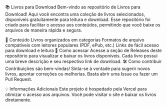 📚 Livros para Download
Bem-vindo ao repositório de Livros para Download! Aqui você encontra uma coleção de livros selecionados, disponíveis gratuitamente para leitura e download. Esse repositório foi criado para facilitar o acesso aos conteúdos, permitindo que você baixe os arquivos de maneira rápida e segura.

📂 Conteúdo
Livros organizados em categorias
Formatos de arquivo compatíveis com leitores populares (PDF, ePub, etc.)
Links de fácil acesso para download e leitura
🚀 Como acessar
Acesse a seção de Releases deste repositório para visualizar e baixar os livros disponíveis.
Cada livro possui uma breve descrição e seu respectivo link de download.
🛠 Como contribuir
Contribuições são bem-vindas! Sinta-se à vontade para sugerir novos livros, apontar correções ou melhorias. Basta abrir uma Issue ou fazer um Pull Request.

💡 Informações Adicionais
Este projeto é hospedado pela Vercel para otimizar o acesso aos arquivos. Você pode visitar o site e baixar os livros diretamente.
